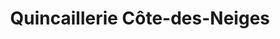 ---
title: "Quincaillerie Côte-des-Neiges"
url: /montreal/quincaillerie-cote-des-neiges/
shop: hardware
---